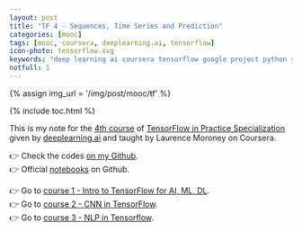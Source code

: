 ```yaml
---
layout: post
title: "TF 4 - Sequences, Time Series and Prediction"
categories: [mooc]
tags: [mooc, coursera, deeplearning.ai, tensorflow]
icon-photo: tensorflow.svg
keywords: "deep learning ai coursera tensorflow google project python sequences"
notfull: 1
---
```


{% assign img_url = '/img/post/mooc/tf' %}

{% include toc.html %}

This is my note for the [4th course](https://www.coursera.org/learn/tensorflow-sequences-time-series-and-prediction/) of [TensorFlow in Practice Specialization](https://www.coursera.org/specializations/tensorflow-in-practice) given by [deeplearning.ai](http://deeplearning.ai/) and taught by Laurence Moroney on Coursera.

👉 Check the codes [on my Github](https://github.com/dinhanhthi/deeplearning.ai-courses/tree/master/TensorFlow%20in%20Practice).<br />
👉 Official [notebooks](https://github.com/lmoroney/dlaicourse) on Github.

👉 Go to [course 1 - Intro to TensorFlow for AI, ML, DL](/deeplearning-ai-tensorflow-course-1).<br />
👉 Go to [course 2 - CNN in TensorFlow](/deeplearning-ai-tensorflow-course-2).<br />
👉 Go to [course 3 - NLP in Tensorflow](/deeplearning-ai-tensorflow-course-3).